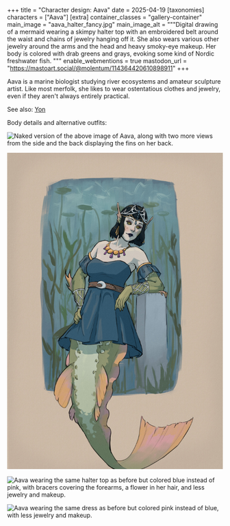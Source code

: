 +++
title = "Character design: Aava"
date = 2025-04-19
[taxonomies]
characters = ["Aava"]
[extra]
container_classes = "gallery-container"
main_image = "aava_halter_fancy.jpg"
main_image_alt = """Digital drawing of a mermaid wearing a skimpy halter top
with an embroidered belt around the waist and chains of jewelry hanging off it.
She also wears various other jewelry around the arms and the head and heavy smoky-eye makeup.
Her body is colored with drab greens and grays, evoking some kind of Nordic freshwater fish.
"""
enable_webmentions = true
mastodon_url = "https://mastoart.social/@molentum/114364420610898911"
+++

Aava is a marine biologist studying river ecosystems
and amateur sculpture artist.
Like most merfolk, she likes to wear ostentatious clothes and jewelry,
even if they aren't always entirely practical.

See also: [Yon](/notes/yon/)

Body details and alternative outfits:

<!-- more -->

![Naked version of the above image of Aava,
along with two more views from the side and the back
displaying the fins on her back.](aava_nude.jpg)

![Aava wearing a strapless dress with the same jewelry and makeup as before.](aava_dress.jpg)

![Aava wearing the same halter top as before but colored blue instead of pink,
with bracers covering the forearms, a flower in her hair,
and less jewelry and makeup.](aava_halter_casual.jpg)

![Aava wearing the same dress as before but colored pink instead of blue,
with less jewelry and makeup.](aava_dress_casual.jpg)
